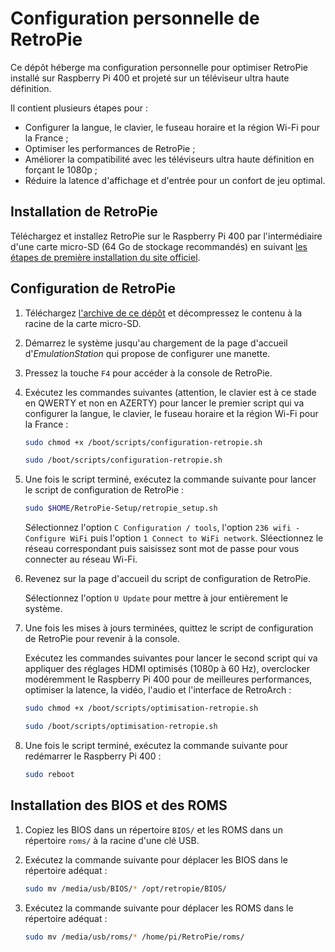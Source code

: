 # Configuration personnelle de RetroPie

Ce dépôt héberge ma configuration personnelle pour optimiser RetroPie installé sur Raspberry Pi 400 et projeté sur un téléviseur ultra haute définition.

Il contient plusieurs étapes pour :

- Configurer la langue, le clavier, le fuseau horaire et la région Wi-Fi pour la France ;
- Optimiser les performances de RetroPie ;
- Améliorer la compatibilité avec les téléviseurs ultra haute définition en forçant le 1080p ;
- Réduire la latence d'affichage et d'entrée pour un confort de jeu optimal.

## Installation de RetroPie

Téléchargez et installez RetroPie sur le Raspberry Pi 400 par l'intermédiaire d'une carte micro-SD (64 Go de stockage recommandés) en suivant [les étapes de première installation du site officiel](https://retropie.org.uk/docs/First-Installation/).

## Configuration de RetroPie

1. Téléchargez [l'archive de ce dépôt](https://github.com/qiaeru/retropie/archive/refs/heads/main.zip) et décompressez le contenu à la racine de la carte micro-SD.

2. Démarrez le système jusqu'au chargement de la page d'accueil d'_EmulationStation_ qui propose de configurer une manette.

3. Pressez la touche `F4` pour accéder à la console de RetroPie.

4. Exécutez les commandes suivantes (attention, le clavier est à ce stade en QWERTY et non en AZERTY) pour lancer le premier script qui va configurer la langue, le clavier, le fuseau horaire et la région Wi-Fi pour la France :

    ```bash
    sudo chmod +x /boot/scripts/configuration-retropie.sh
    ```

    ```bash
    sudo /boot/scripts/configuration-retropie.sh
    ```

5. Une fois le script terminé, exécutez la commande suivante pour lancer le script de configuration de RetroPie :

    ```bash
    sudo $HOME/RetroPie-Setup/retropie_setup.sh
    ```

    Sélectionnez l'option `C Configuration / tools`, l'option `236 wifi - Configure WiFi` puis l'option `1 Connect to WiFi network`. Sléectionnez le réseau correspondant puis saisissez sont mot de passe pour vous connecter au réseau Wi-Fi.

6. Revenez sur la page d'accueil du script de configuration de RetroPie.

    Sélectionnez l'option `U Update` pour mettre à jour entièrement le système.

7. Une fois les mises à jours terminées, quittez le script de configuration de RetroPie pour revenir à la console.

    Exécutez les commandes suivantes pour lancer le second script qui va appliquer des réglages HDMI optimisés (1080p à 60 Hz), overclocker modéremment le Raspberry Pi 400 pour de meilleures performances, optimiser la latence, la vidéo, l'audio et l'interface de RetroArch :

    ```bash
    sudo chmod +x /boot/scripts/optimisation-retropie.sh
    ```

    ```bash
    sudo /boot/scripts/optimisation-retropie.sh
    ```

8. Une fois le script terminé, exécutez la commande suivante pour redémarrer le Raspberry Pi 400 :

    ```bash
    sudo reboot
    ```

## Installation des BIOS et des ROMS

1. Copiez les BIOS dans un répertoire `BIOS/` et les ROMS dans un répertoire `roms/` à la racine d'une clé USB.

2. Exécutez la commande suivante pour déplacer les BIOS dans le répertoire adéquat :

    ```bash
    sudo mv /media/usb/BIOS/* /opt/retropie/BIOS/
    ```

3. Exécutez la commande suivante pour déplacer les ROMS dans le répertoire adéquat :

    ```bash
    sudo mv /media/usb/roms/* /home/pi/RetroPie/roms/
    ```
